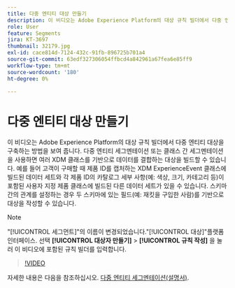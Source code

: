 ```yaml
---
title: 다중 엔티티 대상 만들기
description: 이 비디오는 Adobe Experience Platform의 대상 규칙 빌더에서 다중 엔티티 대상을 구축하는 방법을 보여 줍니다.  다중 엔티티 세그멘테이션 또는 클래스 간 세그멘테이션을 사용하면 여러 XDM 클래스를 기반으로 데이터를 결합하는 대상을 빌드할 수 있습니다.
role: User
feature: Segments
jira: KT-3697
thumbnail: 32179.jpg
exl-id: cace814d-7124-432c-91fb-896725b701a4
source-git-commit: 63edf327306054ffbcd4a842961a67fea6e85ff9
workflow-type: tm+mt
source-wordcount: '180'
ht-degree: 0%

---
```


# 다중 엔티티 대상 만들기

이 비디오는 Adobe Experience Platform의 대상 규칙 빌더에서 다중 엔티티 대상을 구축하는 방법을 보여 줍니다.  다중 엔티티 세그멘테이션 또는 클래스 간 세그멘테이션을 사용하면 여러 XDM 클래스를 기반으로 데이터를 결합하는 대상을 빌드할 수 있습니다. 예를 들어 고객이 구매할 때 제품 ID를 캡처하는 XDM ExperienceEvent 클래스에 빌드된 데이터 세트와 각 제품 ID의 카탈로그 세부 사항(예: 색상, 크기, 카테고리 등)이 포함된 사용자 지정 제품 클래스에 빌드된 다른 데이터 세트가 있을 수 있습니다. 스키마 간의 관계를 설정하는 경우 두 스키마에 있는 필드(예: 재킷을 구입한 사람)를 기반으로 대상을 작성할 수 있습니다.

<!--Segment context (segment payload) allows you to provide key contextual details, such as a visitor's abandoned cart contents, in your segment definition so you can send personalized messages.-->

>[!NOTE]
>
> &quot;[!UICONTROL 세그먼트]&quot;의 이름이 변경되었습니다.&quot;[!UICONTROL 대상]&quot;플랫폼 인터페이스. 선택 **[!UICONTROL 대상자 만들기]** > **[!UICONTROL 규칙 작성]** 을 눌러 이 비디오에 포함된 규칙 빌더를 입력합니다.

>[!VIDEO](https://video.tv.adobe.com/v/32179?quality=12&learn=on)

자세한 내용은 다음을 참조하십시오. [다중 엔티티 세그멘테이션(설명서)](https://experienceleague.adobe.com/docs/experience-platform/segmentation/multi-entity-segmentation.html).
